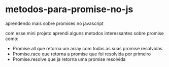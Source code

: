 # metodos-para-promise-no-js
aprendendo mais sobre promises no javascript

com esse mini projeto aprendi alguns metodos interessantes sobre promise como:
- Promise.all que retorna um array com todas as suas promise resolvidas
- Promise.race que retorna a promise que foi resolvida por primeiro
- Promise.resolve que ja retorna uma promise resolvida


